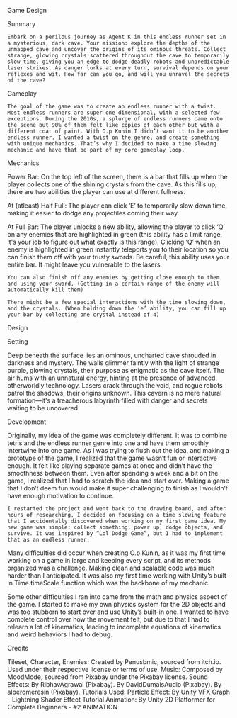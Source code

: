 Game Design



Summary

	Embark on a perilous journey as Agent K in this endless runner set in a mysterious, dark cave. Your mission: explore the depths of the unmapped cave and uncover the origins of its ominous threats. Collect strange, glowing crystals scattered throughout the cave to temporarily slow time, giving you an edge to dodge deadly robots and unpredictable laser strikes. As danger lurks at every turn, survival depends on your reflexes and wit. How far can you go, and will you unravel the secrets of the cave?

Gameplay

	The goal of the game was to create an endless runner with a twist. Most endless runners are super one dimensional, with a selected few exceptions. During the 2010s, a splurge of endless runners came onto the scene but 90% of them felt like copies of each other but with a different coat of paint. With O.p Kunin I didn’t want it to be another endless runner. I wanted a twist on the genre, and create something with unique mechanics. That’s why I decided to make a time slowing mechanic and have that be part of my core gameplay loop. 

Mechanics

Power Bar: On the top left of the screen, there is a bar that fills up when the player collects one of the shining crystals from the cave. As this fills up, there are two abilities the player can use at different fullness. 

At (atleast) Half Full: The player can click ‘E’ to temporarily slow down time, making it easier to dodge any projectiles coming their way. 

At Full Bar: The player unlocks a new ability, allowing the player to click ‘Q’ on any enemies that are highlighted in green (this ability has a limit range, it's your job to figure out what exactly is this range). Clicking ‘Q’ when an enemy is highlighted in green instantly teleports you to their location so you can finish them off with your trusty swords. Be careful, this ability uses your entire bar. It might leave you vulnerable to the lasers. 

	You can also finish off any enemies by getting close enough to them and using your sword. (Getting in a certain range of the enemy will automatically kill them)

	There might be a few special interactions with the time slowing down, and the crystals. (When holding down the ‘e’ ability, you can fill up your bar by collecting one crystal instead of 4)


Design



Setting

Deep beneath the surface lies an ominous, uncharted cave shrouded in darkness and mystery. The walls glimmer faintly with the light of strange purple, glowing crystals, their purpose as enigmatic as the cave itself. The air hums with an unnatural energy, hinting at the presence of advanced, otherworldly technology. Lasers crack through the void, and rogue robots patrol the shadows, their origins unknown. This cavern is no mere natural formation—it's a treacherous labyrinth filled with danger and secrets waiting to be uncovered.













Development



Originally, my idea of the game was completely different. It was to combine tetris and the endless runner genre into one and have them smoothly intertwine into one game. As I was trying to flush out the idea, and making a prototype of the game, I realized that the game wasn’t fun or interactive enough. It felt like playing separate games at once and didn’t have the smoothness between them. Even after spending a week and a bit on the game, I realized that I had to scratch the idea and start over. Making a game that I don’t deem fun would make it super challenging to finish as I wouldn’t have enough motivation to continue. 

	I restarted the project and went back to the drawing board, and after hours of researching, I decided on focusing on a time slowing feature that I accidentally discovered when working on my first game idea. My new game was simple: collect something, power up, dodge objects, and survive. It was inspired by “Lol Dodge Game”, but I had to implement that as an endless runner. 

Many difficulties did occur when creating O.p Kunin, as it was my first time working on a game in large and keeping every script, and its methods organized was a challenge. Making clean and scalable code was much harder than I anticipated. It was also my first time working with Unity’s built-in Time.timeScale function which was the backbone of my mechanic. 

Some other difficulties I ran into came from the math and physics aspect of the game. I started to make my own physics system for the 2D objects and was too stubborn to start over and use Unity’s built-in one. I wanted to have complete control over how the movement felt, but  due to that I had to relearn a lot of kinematics, leading to incomplete equations of kinematics and weird behaviors I had to debug.




Credits



Tileset, Character, Enemies:
Created by Penusbmic, sourced from itch.io.
Used under their respective license or terms of use.
Music:
Composed by MoodMode, sourced from Pixabay under the Pixabay license.
Sound Effects:
By RibhavAgrawal (Pixabay).
By DavidDumaisAudio (Pixabay).
By alperomeresin (Pixabay).
 Tutorials Used:
Particle Effect: By Unity VFX Graph - Lightning Shader Effect Tutorial
Animation: By Unity 2D Platformer for Complete Beginners - #2 ANIMATION
 



